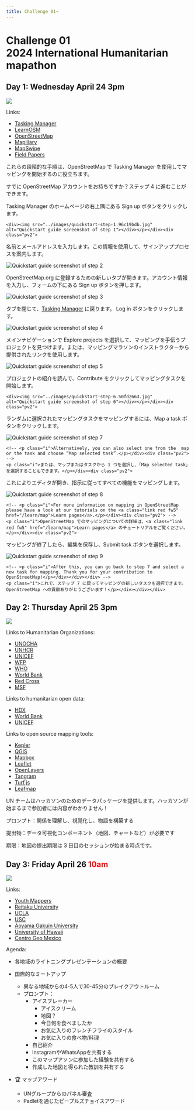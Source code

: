 ```yaml
---
title: Challenge 01→
---
```


# Challenge 01<br>2024 International Humanitarian mapathon

## Day 1: Wednesday April 24 3pm

<img src="../images/pizza.jpg" class="no-shadow">

Links: 

- [Tasking Manager](https://tasks.hotosm.org/)
- [LearnOSM](https://learnosm.org/en/)
- [OpenStreetMap](https://www.openstreetmap.org/)
- [Mapillary](https://www.mapillary.com/)
- [MapSwipe](https://mapswipe.org/)
- [Field Papers](http://fieldpapers.org/)

<div>

<!-- <p>These step-by-step instructions help you to get started mapping with the Tasking Manager on OpenStreetMap.</p> -->
<p>これらの段階的な手順は、OpenStreetMap で Tasking Manager を使用してマッピングを開始するのに役立ちます。</p>

<!-- <p class="i">Do you have an OpenStreetMap account already? You can skip ahead to step 4.</p> -->
<p class="i">すでに OpenStreetMap アカウントをお持ちですか？ステップ 4 に進むことができます。</p>

<div><div class="pv2">

<!-- <p><span class="b mr1">1.</span>Click on the <span>Sign up</span> button in the upper right corner of the <a class="link red fw5" href="/">Tasking Manager</a> homepage. -->

<p>Tasking Manager のホームページの右上隅にある <span>Sign up</span> ボタンをクリックします。</p>

	<div><img src="../images/quickstart-step-1.96c19bdb.jpg" alt="Quickstart guide screenshot of step 1"></div></p></div><div class="pv2">

<!-- <p><span class="b mr1">2.</span>Provide your name and email address. We will use this information to guide you through the sign-up process. -->
<p>名前とメールアドレスを入力します。この情報を使用して、サインアッププロセスを案内します。</p>
	<div><img src="../images/quickstart-step-2.5849d094.jpg" alt="Quickstart guide screenshot of step 2"></div></p></div><div class="pv2">

<!-- <p><span class="b mr1">3.</span>A new tab will open allowing you to register on OpenStreetMap.org. Provide your account information and press the <span>Sign up</span> button at the bottom of the form. -->
<p>OpenStreetMap.org に登録するための新しいタブが開きます。アカウント情報を入力し、フォームの下にある <span>Sign up</span> ボタンを押します。</p>
	<div><img src="../images/quickstart-step-3.7430d1d9.jpg" alt="Quickstart guide screenshot of step 3"></div></p></div><div class="pv2">

<!-- <p><span class="b mr1">4.</span>Close the tab and go back to the <a class="link red fw5" href="/">Tasking Manager</a>. Click the button to <span>Log in</span>. -->
<p>タブを閉じて、<a class="link red fw5" href="/">Tasking Manager</a> に戻ります。 <span>Log in</span> ボタンをクリックします。</p>
	<div><img src="../images/quickstart-step-4.4d41d25c.jpg" alt="Quickstart guide screenshot of step 4"></div></p></div><div class="pv2">

<!-- <p><span class="b mr1">5.</span>Select <span>Explore projects</span> in the main navigation to find a project to help map. Or use the link provided by your mapathon instructor. -->
<p>メインナビゲーションで <span>Explore projects</span> を選択して、マッピングを手伝うプロジェクトを見つけます。または、マッピングマラソンのインストラクターから提供されたリンクを使用します。</p>    
	<div><img src="../images/quickstart-step-5.925e2d3e.jpg" alt="Quickstart guide screenshot of step 5"></div></p></div><div class="pv2">

<!-- <p><span class="b mr1">6.</span>Read the introduction to the project and click on <span>Contribute</span> to begin with a mapping task. -->
<p>プロジェクトの紹介を読んで、<span>Contribute</span> をクリックしてマッピングタスクを開始します。</p>
	
	<div><img src="../images/quickstart-step-6.50fd2663.jpg" alt="Quickstart guide screenshot of step 6"></div></p></div><div class="pv2">

<!-- <p><span class="b mr1">7.</span>Map a randomly selected task for mapping by clicking on the button <span>Map a task</span>. -->
<p>ランダムに選択されたマッピングタスクをマッピングするには、<span>Map a task</span> ボタンをクリックします。</p>
	<div><img src="../images/quickstart-step-7.6351d4eb.jpg" alt="Quickstart guide screenshot of step 7"></div></p>
	
	<!-- <p class="i">Alternatively, you can also select one from the  map or the task and choose “Map selected task”.</p></div><div class="pv2"> -->
	<p class="i">または、マップまたはタスクから 1 つを選択し、「Map selected task」を選択することもできます。</p></div><div class="pv2">

<!-- <p><span class="b mr1">8.</span>This opens the editor; map all the features asked for in the instructions. -->
<p>これによりエディタが開き、指示に従ってすべての機能をマッピングします。</p>   
	<div><img src="../images/quickstart-step-8.9e1eccd5.jpg" alt="Quickstart guide screenshot of step 8"></div></p>
	
	<!-- <p class="i">For more information on mapping in OpenStreetMap please have a look at our tutorials on the <a class="link red fw5" href="/learn/map">Learn pages</a>.</p></div><div class="pv2"> -->
	<p class="i">OpenStreetMap でのマッピングについての詳細は、<a class="link red fw5" href="/learn/map">Learn pages</a> のチュートリアルをご覧ください。</p></div><div class="pv2">

<!-- <p><span class="b mr1">9.</span>When finished mapping, save your edits and select the button <span>Submit task</span>. -->
<p>マッピングが終了したら、編集を保存し、<span>Submit task</span> ボタンを選択します。</p>    
	<div><img src="../images/quickstart-step-9.2d091024.jpg" alt="Quickstart guide screenshot of step 9"></div></p>
	
	<!-- <p class="i">After this, you can go back to step 7 and select a new task for mapping. Thank you for your contribution to OpenStreetMap!</p></div></div></div> -->
	<p class="i">これで、ステップ 7 に戻ってマッピングの新しいタスクを選択できます。OpenStreetMap への貢献ありがとうございます！</p></div></div></div>

## Day 2: Thursday April 25 3pm

<img src="../images/un.jpg" class="no-shadow">

Links to Humanitarian Organizations:

- [UNOCHA](https://www.unocha.org/)
- [UNHCR](https://www.unhcr.org/)
- [UNICEF](https://www.unicef.org/)
- [WFP](https://www.wfp.org/)
- [WHO](https://www.who.int/)
- [World Bank](https://www.worldbank.org/)
- [Red Cross](https://www.icrc.org/)
- [MSF](https://www.msf.org/)

Links to humanitarian open data:

- [HDX](https://data.humdata.org/)
- [World Bank](https://data.worldbank.org/)
- [UNICEF](https://data.unicef.org/)

Links to open source mapping tools:

- [Kepler](https://kepler.gl/)
- [QGIS](https://qgis.org/)
- [Mapbox](https://www.mapbox.com/)
- [Leaflet](https://leafletjs.com/)
- [OpenLayers](https://openlayers.org/)
- [Tangram](https://tangrams.github.io/)
- [Turf.js](http://turfjs.org/)
- [Leafmap](https://leafmap.org/)

UN チームはハッカソンのためのデータパッケージを提供します。ハッカソンが始まるまで参加者には内容がわかりません！

プロンプト：関係を理解し、視覚化し、物語を構築する

提出物：データ可視化コンポーネント（地図、チャートなど）が必要です

期限：地図の提出期限は 3 日目のセッションが始まる時点です。

## Day 3: Friday April 26 <span style="color:red;">10am</span>

<img src="../images/meetup.jpg" class="no-shadow">

Links:

- [Youth Mappers](https://www.youthmappers.org/)
- [Reitaku University](https://www.reitaku-u.ac.jp/)
- [UCLA](https://www.ucla.edu/)
- [USC](https://www.usc.edu/)
- [Aoyama Gakuin University](https://www.aoyama.ac.jp/)
- [University of Hawaii](https://www.hawaii.edu/)
- [Centro Geo Mexico](https://www.centrogeo.edu.mx/)

Agenda:

- 各地域のライトニングプレゼンテーションの概要
- 国際的なミートアップ
	- 異なる地域からの4-5人で30-45分のブレイクアウトルーム
	- プロンプト：
		- アイスブレーカー
			- アイスクリーム
			- 地図？
			- 今日何を食べましたか
			- お気に入りのフレンチフライのスタイル
			- お気に入りの食べ物/料理
		- 自己紹介
		- InstagramやWhatsAppを共有する
		- このマップアソンに参加した経験を共有する
		- 作成した地図と得られた教訓を共有する

- 🏆 マップアワード
	- UNグループからのパネル審査
	- Padletを通じたピープルズチョイスアワード


